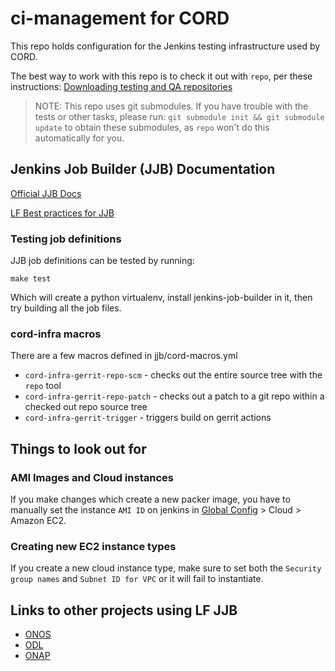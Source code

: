 # ci-management for CORD

This repo holds configuration for the Jenkins testing infrastructure used by
CORD.

The best way to work with this repo is to check it out with `repo`, per these
instructions: [Downloading testing and QA
repositories](https://guide.opencord.org/getting_the_code.html#downloading-testing-and-qa-repositories)

> NOTE: This repo uses git submodules. If you have trouble with the tests or
> other tasks, please run: `git submodule init && git submodule update` to
> obtain these submodules, as `repo` won't do this automatically for you.

## Jenkins Job Builder (JJB) Documentation

[Official JJB Docs](https://docs.openstack.org/infra/jenkins-job-builder/index.html)

[LF Best practices for
JJB](http://docs.releng.linuxfoundation.org/projects/global-jjb/en/latest/best-practices.html#)

### Testing job definitions

JJB job definitions can be tested by running:

```shell
make test
```

Which will create a python virtualenv, install jenkins-job-builder in it, then
try building all the job files.

### cord-infra macros

There are a few macros defined in jjb/cord-macros.yml

 - `cord-infra-gerrit-repo-scm` - checks out the entire source tree with the `repo` tool
 - `cord-infra-gerrit-repo-patch` - checks out a patch to a git repo within a checked out repo source tree
 - `cord-infra-gerrit-trigger` - triggers build on gerrit actions

## Things to look out for

### AMI Images and Cloud instances

If you make changes which create a new packer image, you have to manually set
the instance `AMI ID` on jenkins in [Global
Config](https://jenkins-new.opencord.org/configure) > Cloud > Amazon EC2.

### Creating new EC2 instance types

If you create a new cloud instance type, make sure to set both the `Security
group names` and `Subnet ID for VPC` or it will fail to instantiate.


## Links to other projects using LF JJB

 - [ONOS](https://gerrit.onosproject.org/gitweb?p=ci-management.git;a=tree)
 - [ODL](https://git.opendaylight.org/gerrit/gitweb?p=releng/builder.git;a=tree)
 - [ONAP](https://gerrit.onap.org/r/gitweb?p=ci-management.git;a=tree)

